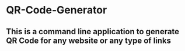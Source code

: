# QR-Code-Generator
## This is a command line application to generate QR Code for any website or any type of links
